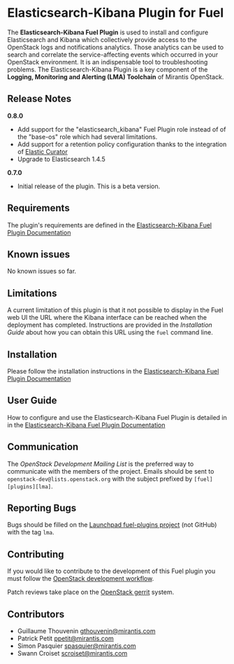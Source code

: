 Elasticsearch-Kibana Plugin for Fuel
====================================

The **Elasticsearch-Kibana Fuel Plugin** is used to install and configure
Elasticsearch and Kibana which collectively provide access to the OpenStack
logs and notifications analytics.
Those analytics can be used to search and correlate the service-affecting
events which occurred in your OpenStack environment. It is an indispensable
tool to troubleshooting problems.
The Elasticsearch-Kibana Plugin is a key component of the
**Logging, Monitoring and Alerting (LMA) Toolchain** of Mirantis OpenStack.

Release Notes
-------------

**0.8.0**

* Add support for the "elasticsearch_kibana" Fuel Plugin role instead of
  of the "base-os" role which had several limitations.
* Add support for a retention policy configuration thanks to the integration
  of [Elastic Curator](https://github.com/elastic/curator)
* Upgrade to Elasticsearch 1.4.5

**0.7.0**

* Initial release of the plugin. This is a beta version.

Requirements
------------

The plugin's requirements are defined in the [Elasticsearch-Kibana Fuel
Plugin Documentation](
http://fuel-plugin-elasticsearch-kibana.readthedocs.org/en/latest/overview.html#requirements)

Known issues
------------

No known issues so far.

Limitations
-----------

A current limitation of this plugin is that it not possible to
display in the Fuel web UI the URL where the Kibana interface
can be reached when the deployment has completed.
Instructions are provided in the *Installation Guide* about how you can
obtain this URL using the `fuel` command line.

Installation
------------

Please follow the installation instructions in the [Elasticsearch-Kibana Fuel
Plugin Documentation](
http://fuel-plugin-elasticsearch-kibana.readthedocs.org/en/latest/installation.html)

User Guide
----------

How to configure and use the Elasticsearch-Kibana Fuel Plugin is detailed in
in the [Elasticsearch-Kibana Fuel Plugin Documentation](
http://fuel-plugin-elasticsearch-kibana.readthedocs.org/en/latest/user.html)

Communication
-------------

The *OpenStack Development Mailing List* is the preferred way to communicate
with the members of the project.
Emails should be sent to `openstack-dev@lists.openstack.org` with the subject
prefixed by `[fuel][plugins][lma]`.

Reporting Bugs
--------------

Bugs should be filled on the [Launchpad fuel-plugins project](
https://bugs.launchpad.net/fuel-plugins) (not GitHub) with the tag `lma`.


Contributing
------------

If you would like to contribute to the development of this Fuel plugin you must
follow the [OpenStack development workflow](
http://docs.openstack.org/infra/manual/developers.html#development-workflow).

Patch reviews take place on the [OpenStack gerrit](
https://review.openstack.org/#/q/status:open+project:openstack/fuel-plugin-elasticsearch-kibana,n,z)
system.

Contributors
------------

* Guillaume Thouvenin <gthouvenin@mirantis.com>
* Patrick Petit <ppetit@mirantis.com>
* Simon Pasquier <spasquier@mirantis.com>
* Swann Croiset <scroiset@mirantis.com>
